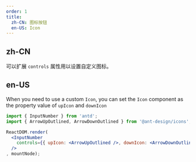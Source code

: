 ```yaml
---
order: 1
title:
  zh-CN: 图标按钮
  en-US: Icon
---
```


## zh-CN

可以扩展 `controls` 属性用以设置自定义图标。

## en-US

When you need to use a custom `Icon`, you can set the `Icon` component as the property value of `upIcon` and `downIcon`

```jsx
import { InputNumber } from 'antd';
import { ArrowUpOutlined, ArrowDownOutlined } from '@ant-design/icons';

ReactDOM.render(
  <InputNumber
    controls={{ upIcon: <ArrowUpOutlined />, downIcon: <ArrowDownOutlined/> }}
  />
, mountNode);
```
